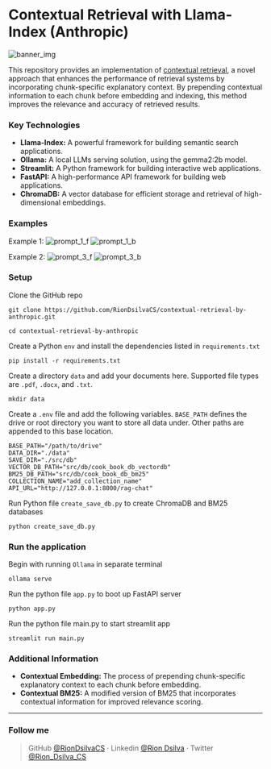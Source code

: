 # Contextual Retrieval with Llama-Index (Anthropic)
![banner_img](./img/dataflow.png)

This repository provides an implementation of [contextual retrieval](https://www.anthropic.com/news/contextual-retrieval), a novel approach that enhances the performance of retrieval systems by incorporating chunk-specific explanatory context. By prepending contextual information to each chunk before embedding and indexing, this method improves the relevance and accuracy of retrieved results.

### Key Technologies

- **Llama-Index:** A powerful framework for building semantic search applications.
- **Ollama:** A local LLMs serving solution, using the gemma2:2b model.
- **Streamlit:** A Python framework for building interactive web applications.
- **FastAPI:** A high-performance API framework for building web applications.
- **ChromaDB:** A vector database for efficient storage and retrieval of high-dimensional embeddings.

### Examples

Example 1:
![prompt_1_f](./img/prompt_1_f.png)
![prompt_1_b](./img/prompt_1_s.png)

Example 2:
![prompt_3_f](./img/prompt_2_f.png)
![prompt_3_b](./img/prompt_2_s.png)

### Setup

Clone the GitHub repo
```shell
git clone https://github.com/RionDsilvaCS/contextual-retrieval-by-anthropic.git
```
```shell
cd contextual-retrieval-by-anthropic
```

Create a Python `env` and install the dependencies listed in `requirements.txt`
```shell 
pip install -r requirements.txt
```

Create a directory `data` and add your documents here. Supported file types are
`.pdf`, `.docx`, and `.txt`.
```shell
mkdir data
```

Create a `.env` file and add the following variables. `BASE_PATH` defines the
drive or root directory you want to store all data under. Other paths are
appended to this base location.
```shell
BASE_PATH="/path/to/drive"
DATA_DIR="./data"
SAVE_DIR="./src/db"
VECTOR_DB_PATH="src/db/cook_book_db_vectordb"
BM25_DB_PATH="src/db/cook_book_db_bm25"
COLLECTION_NAME="add_collection_name"
API_URL="http://127.0.0.1:8000/rag-chat"
```

Run Python file `create_save_db.py` to create ChromaDB and BM25 databases 
```shell
python create_save_db.py
```

### Run the application 

Begin with running `Ollama` in separate terminal 
```shell
ollama serve
```

Run the python file `app.py` to boot up FastAPI server
```shell
python app.py
```

Run the python file main.py to start streamlit app
```shell
streamlit run main.py
```

### Additional Information

- **Contextual Embedding:** The process of prepending chunk-specific explanatory context to each chunk before embedding.
- **Contextual BM25:** A modified version of BM25 that incorporates contextual information for improved relevance scoring.

----
### Follow me

>GitHub [@RionDsilvaCS](https://github.com/RionDsilvaCS)  ·  Linkedin [@Rion Dsilva](https://www.linkedin.com/in/rion-dsilva-043464229/)   ·  Twitter [@Rion_Dsilva_CS](https://twitter.com/rion_dsilva_cs)
